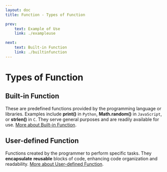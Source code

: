 ```yaml
---
layout: doc
title: Function - Types of Function

prev:
    text: Example of Use
    link: ./exampleuse

next:
    text: Built-in Function
    link: ./builtinfunction
---
```


# Types of Function
## Built-in Function
These are predefined functions provided by the programming language or libraries. Examples include __print()__ in `Python`, __Math.random()__ in `JavaScript`, or __strlen()__ in `C`. They serve general purposes and are readily available for use. [More about Built-in Function](./builtinfunction).

## User-defined Function
Functions created by the programmer to perform specific tasks. They __encapsulate__ __reusable__ blocks of code, enhancing code organization and readability. [More about User-defined Function](./userdefinedfunction.md).
